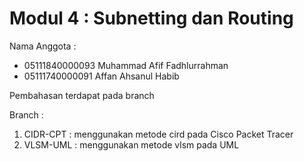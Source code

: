 # Modul 4 : Subnetting dan Routing

Nama Anggota :
- 05111840000093 Muhammad Afif Fadhlurrahman
- 05111740000091 Affan Ahsanul Habib

Pembahasan terdapat pada branch

Branch :
1. CIDR-CPT : menggunakan metode cird pada Cisco Packet Tracer
2. VLSM-UML : menggunakan metode vlsm pada UML
